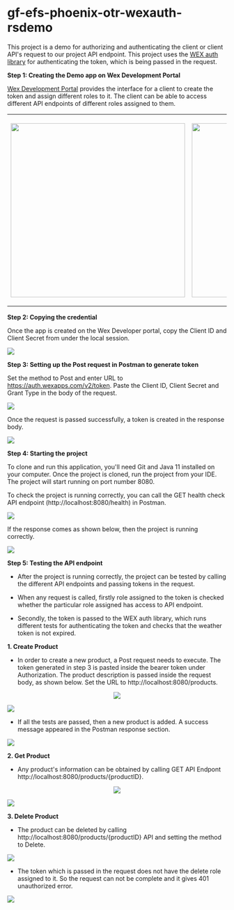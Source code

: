 # gf-efs-phoenix-otr-wexauth-rsdemo
This project is a demo for authorizing and authenticating the client or client API's request to our project API endpoint. This project uses the [WEX auth library](https://github.com/wexinc/gf-efs-phoenix-otr-wexauth) for authenticating the token, which is being passed in the request.

<b>Step 1: Creating the Demo app on Wex Development Portal</b>

[Wex Development Portal](https://portal.wexapps.com/) provides the interface for a client to create the token and assign different roles to it. The client can be able to access different API endpoints of different roles assigned to them.

<table align="center"  >
  <tr>
    <th>
      <p align="center">
        <img height="400" src="https://user-images.githubusercontent.com/26616966/102420400-ac7f5580-3fc7-11eb-9b90-74adcb4e9a41.png">
      </p>
    </th>
    <th>
      <p align="center">
        <img height="400" src="https://user-images.githubusercontent.com/26616966/102562379-92fc0d80-409c-11eb-9d24-ea7807174f1a.png">
      </p>
    </th>
  </tr>
</table>

<b>Step 2: Copying the credential</b>


Once the app is created on the Wex Developer portal, copy the Client ID and Client Secret from under the local session.
<p>
  <img src="https://user-images.githubusercontent.com/26616966/102566284-d5c1e380-40a4-11eb-9d7f-b581ecfaabb2.png">
</p>

<b>Step 3: Setting up the Post request in Postman to generate token</b>

Set the method to Post and enter URL to https://auth.wexapps.com/v2/token. Paste the Client ID, Client Secret and Grant Type in the body of the request.


<p>
  <img src="https://user-images.githubusercontent.com/26616966/102526654-99b95f00-4061-11eb-9784-3249c7b7e2f9.png">
</p>

Once the request is passed successfully, a token is created in the response body.

<p>
  <img src="https://user-images.githubusercontent.com/26616966/102536277-025b0880-406f-11eb-9739-8dc9106c5fae.png">
</p>


<b>Step 4: Starting the project</b>

To clone and run this application, you'll need Git and Java 11 installed on your computer. Once the project is cloned, run the project from your IDE. The project will start running on port number 8080.


To check the project is running correctly, you can call the GET health check API endpoint (http://localhost:8080/health) in Postman. 



<p>
  <img src="https://user-images.githubusercontent.com/26616966/102540972-6ed90600-4075-11eb-90be-6c0685a2ff66.png">
</p>

If the response comes as shown below, then the project is running correctly.


<p>
  <img src="https://user-images.githubusercontent.com/26616966/102541750-67fec300-4076-11eb-8166-2589b6236dbb.png">
</p>


<b>Step 5: Testing the API endpoint </b>

* After the project is running correctly, the project can be tested by calling the different API endpoints and passing tokens in the request.

* When any request is called,  firstly role assigned to the token is checked whether the particular role assigned has access to API endpoint.

* Secondly, the token is passed to the WEX auth library, which runs different tests for authenticating the token and checks that the weather token is not expired.


<b>1. Create Product</b>

* In order to create a new product, a Post request needs to execute. The token generated in step 3 is pasted inside the bearer token under Authorization. The product description is passed inside the request body, as shown below. Set the URL to http://localhost:8080/products.

<p align="center">
  <img src="https://user-images.githubusercontent.com/26616966/102551122-98e5f480-4084-11eb-97f6-3bcf5347a280.png">
  </p>
<p>
  <img src="https://user-images.githubusercontent.com/26616966/102551404-0560f380-4085-11eb-8689-249c917a185b.png"
 </p>

* If all the tests are passed, then a new product is added. A success message appeared in the Postman response section. 

<p>
  <img src="https://user-images.githubusercontent.com/26616966/102552628-24608500-4087-11eb-9cf2-43438153aeba.png">
</p>  

<b> 2. Get Product </b>
* Any product's information can be obtained by calling GET API Endpont http://localhost:8080/products/{productID}.

<p align="center">
  <img src="https://user-images.githubusercontent.com/26616966/102556263-1a8e5000-408e-11eb-90fe-5e2ca252905e.png">
</p>
<p>
  <img src="https://user-images.githubusercontent.com/26616966/102556317-3a257880-408e-11eb-891a-5293a0d22f36.png">
</p>

<b> 3. Delete Product </b>

* The product can be deleted by calling http://localhost:8080/products/{productID} API and setting the method to Delete.

<p>
<img src="https://user-images.githubusercontent.com/26616966/102565420-099c0980-40a3-11eb-917a-5f6e03a2dcca.png">
</p>

* The token which is passed in the request does not have the delete role assigned to it. So the request can not be complete and it gives 401 unauthorized error.

<p>
  <img src="https://user-images.githubusercontent.com/26616966/102565426-0e60bd80-40a3-11eb-9041-51c6cacf6110.png">
  </p>
